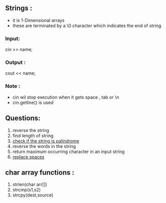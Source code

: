 ## Strings :
- it is 1-Dimensional arrays
- these are terminated by a \\0  character which indicates the end of string
### Input:
cin >> name;
### Output :
cout << name;
### Note :
- cin wil stop execution when it gets space , tab or \\n
- cin.getline() is used

## Questions:
1. reverse the string
2. find length of string
3. [check if the string is palindrome](https://www.codingninjas.com/codestudio/problem-details/check-if-the-string-is-a-palindrome_1062633)
4. reverse the words in the string
5. return maximum occurring character in an input string
6. [replace spaces](https://www.codingninjas.com/codestudio/problem-details/replace-spaces_1172172)

## char array functions :
1. strlen(char arr[])
2. strcmp(s1,s2)
3. strcpy(dest,source)



